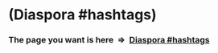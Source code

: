 # (Diaspora #hashtags)

### The page you want is here&nbsp; ⇒&nbsp; **[Diaspora \#hashtags](./hashtags)**